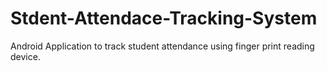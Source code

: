 # Stdent-Attendace-Tracking-System
Android Application to track student attendance using finger print reading device.
